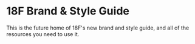 # 18F Brand &amp; Style Guide
This is the future home of 18F's new brand and style guide, and all of the resources you need to use it.
